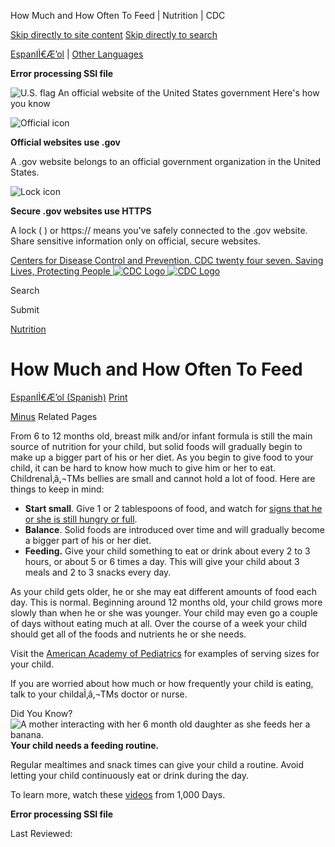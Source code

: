 





















How Much and How Often To Feed \| Nutrition \| CDC
 










 






 











 




[Skip directly to site content](#content)
[Skip directly to search](#headerSearch)


[EspanIÌ€Æ’ol](/spanish/) \| 
[Other Languages](https://wwwn.cdc.gov/pubs/other-languages/)

**Error processing SSI file**  



![U.S. flag](/TemplatePackage/4.0/assets/imgs/uswds/us_flag_small.png)
An official website of the United States government Here's how you know 



![Official icon](/TemplatePackage/4.0/assets/imgs/uswds/icon-dot-gov.svg)



**Official websites use .gov**


A .gov website belongs to an official government organization in the United States.







![Lock icon](/TemplatePackage/4.0/assets/imgs/uswds/icon-https.svg)



**Secure .gov websites use HTTPS**


A lock (  ) or https:// means you've safely connected to the .gov website. Share sensitive information only on official, secure websites.








 



[Centers for Disease Control and Prevention. CDC twenty four seven. Saving Lives, Protecting People
![CDC Logo](/TemplatePackage/4.0/assets/imgs/logo/logo-notext.svg)
![CDC Logo](/TemplatePackage/4.0/assets/imgs/logo/logo-notext.svg)](https://www.cdc.gov/)





Search









Submit


















 [Nutrition](/nutrition/php/about/index.html)










 











How Much and How Often To Feed
==============================

 
[EspanIÌ€Æ’ol (Spanish)](/nutrition/infantandtoddlernutrition/foods-and-drinks/cuanto-y-con-que-frecuencia-alimentar-ninos.html) [Print](#print)



[Minus](#collapse_84216627fbc0c7668)
Related Pages




From 6 to 12 months old, breast milk and/or infant formula is still the main source of nutrition for your child, but solid foods will gradually begin to make up a bigger part of his or her diet. As you begin to give food to your child, it can be hard to know how much to give him or her to eat. ChildrenaÌ‚â‚¬TMs bellies are small and cannot hold a lot of food. Here are things to keep in mind:


* **Start small**. Give 1 or 2 tablespoons of food, and watch for [signs that he or she is still hungry or full](/nutrition/infantandtoddlernutrition/mealtime/signs-your-child-is-hungry-or-full.html).
* **Balance**. Solid foods are introduced over time and will gradually become a bigger part of his or her diet.
* **Feeding.** Give your child something to eat or drink about every 2 to 3 hours, or about 5 or 6 times a day. This will give your child about 3 meals and 2 to 3 snacks every day.


As your child gets older, he or she may eat different amounts of food each day. This is normal. Beginning around 12 months old, your child grows more slowly than when he or she was younger. Your child may even go a couple of days without eating much at all. Over the course of a week your child should get all of the foods and nutrients he or she needs.


Visit the [American Academy of Pediatrics](https://www.healthychildren.org/English/ages-stages/toddler/nutrition/Pages/Serving-Sizes-for-Toddlers.aspx) for examples of serving sizes for your child.


If you are worried about how much or how frequently your child is eating, talk to your childaÌ‚â‚¬TMs doctor or nurse.


Did You Know?![A mother interacting with her 6 month old daughter as she feeds her a banana.](/nutrition/infantandtoddlernutrition/images/how-much-how-often.jpg?_=42601 "how-much-how-often")
**Your child needs a feeding routine.**


Regular mealtimes and snack times can give your child a routine. Avoid letting your child continuously eat or drink during the day.


To learn more, watch these [videos](/nutrition/InfantandToddlerNutrition/resources.html#videos) from 1,000 Days.








**Error processing SSI file**  






 Last Reviewed:
